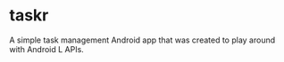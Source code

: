 taskr
=====

A simple task management Android app that was created to play around with Android L APIs.
